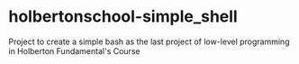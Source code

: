 # holbertonschool-simple_shell
Project to create a simple bash as the last project of low-level programming in Holberton Fundamental's Course 
